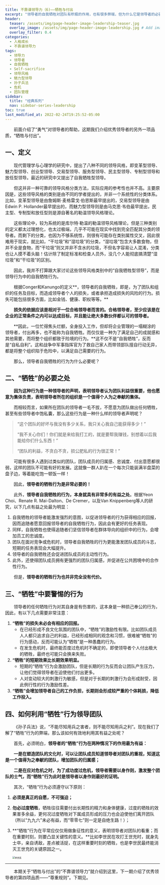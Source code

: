 ```yaml
---
title: 不靠谱领导力（6)——牺牲与付出
excerpt: "领导者的自我牺牲对团队有积极的作用，也有很多弊端，但为什么它是领导者的必要品质之一呢？"
header:
  teaser: /assets/img/page-header-image-leadership-teaser.jpg
  overlay_image: /assets/img/page-header-image-leadership.jpg # Add image post (optional)
  overlay_filter: 0.4
categories:
  - 人格成长
  - 不靠谱领导力
tags: 
  - 领导力
  - 领导者
  - 自我牺牲
  - Self-sacrifice
  - 领导风格
  - 魅力型领导
  - 孙子兵法
  - 危机
  - 团队管理
sidebar:
  title: "经典系列"
  nav: sidebar-series-leadership
toc: true
last_modified_at: 2022-02-24T19:25:52-05:00
---
```


&emsp;&emsp;前面介绍了“勇气”对领导者的帮助，这期我们介绍优秀领导者的另外一项品质，“牺牲与付出”。

## 一、定义

&emsp;&emsp;现代管理学与心理学的研究中，提出了八种不同的领导风格，即变革型领导、魅力型领导、创业型领导、交易型领导、服务型领导、民主型领导、专制型领导和放任型领导。最近的研究中又提出了自我牺牲型领导。

&emsp;&emsp;但这并非一种可靠的领导风格分类方法，实际应用的参考性也并不高。主要原因是，这些领导风格的类别是由不同的学者提出的，并非一个系统性的分类体系。比如，变革型领导是由詹姆斯·麦格雷戈·伯恩斯最早提出的，交易型领导是由Edwin P. Hollander最早提出的，而魅力型领导则是由马克思·韦伯最早提出，民主型、专制型和放任型则是源自著名的勒温领导风格理论。

&emsp;&emsp;这些理论中，较为系统的是库尔特·勒温的勒温领导风格理论，但是三种类别的定义都太过理想化，也太过极端，几乎不可能在现实中找到完全匹配其分类的领导者。而剩下的分类，也因为不够系统性，则很有可能存在类别属性交叉，因此很难用于现实，就比如，“干垃圾”和“湿垃圾”的分类，“湿垃圾”包含大多数食物，但并不全是食物，而“干垃圾”则又并非不含水的垃圾，不但名字容易让人混淆，分类也让人摸不着头脑！估计除了制定标准和检查人员外，没几个人能彻底搞清楚“湿垃圾”和“干垃圾”的区别。

&emsp;&emsp;因此，我并不打算跟大家讨论这些领导风格类别中的“自我牺牲型领导”，而是领导行为中的自我牺牲行为。

&emsp;&emsp;根据Conger和Kanungo的定义**，领导者的自我牺牲，即是，为了团队和组织的任务及目标，而造成领导者个人的损失，或者承担造成损失的风险的行为。损失可能包括很多方面，比如金钱、健康、职权等等。**

&emsp;&emsp;**损失的依据应该是相对于一位合格领导者而言的。合格领导者，至少应该是在企业的正常条件之内可以达成目标，并且能让绝大多数伙伴都认可的领导者。**

&emsp;&emsp;**因此，一位忙得焦头烂额，全身投入工作，但却将企业管理的一塌糊涂的领导者，付出再多，也不能称为自我牺牲。而仅仅是一种为了满足自己的成就感和其他需要，而将整个组织都致于险境的行为。**这不仅不是“自我牺牲”，反而是“自私自利”。这和战争中军事指挥官为了救自己家人而带领部队擅自行动无异，都是将整个组织陷于危险中，以满足自己需要的行为。

&emsp;&emsp;那么，领导者自我牺牲的行为为什么必要呢？

## 二、“牺牲”的必要之处

&emsp;&emsp;**因为这种行为是一种领导者的声明，表明领导者认为团队利益很重要，他也愿意为集体负责，表明领导者所在的组织是一个值得个人为之奉献的集体。**

&emsp;&emsp;而相较而言，如果所在团队的领导者一毛不拔，不愿意为团队做出任何牺牲，甚至有些领导者中饱私囊，那么这些行为是一种什么样的领导者声明呢？

> “这个团队的好坏与我没有多少关系，我只关心我自己能获得多少！”
>
> “我不关心你们！你们就是来给我打工的，就是要帮我赚钱，别想着以后我能给你们什么东西！”
>
> “团队的利益，不贪白不贪，损公肥私的行为很正常！”

&emsp;&emsp;可能有很多人遇到过类似的团队，团队成员的归属感、忠诚度、付出意愿都很弱，这样的团队不可能有好的发展。这就像一群人趴在一个每次只能装满半盘菜的盘子边，等着能吃饱一顿饭一样！

&emsp;&emsp;因此，**领导者的牺牲行为是非常必要的！**

&emsp;&emsp;此外，**领导者自我牺牲的行为，本身就具有非常多的有益之处**。根据Yeon Choi、Renate R. Mai-Dalton、De Cremer，以及Van Knippenberg等人的研究，以下几点有益之处最为明显：

1. 自我牺牲的领导者能激发强烈的意图，以促进领导者的行为获得相应的回报，因而追随者愿意回报领导者的自我牺牲行为，因此会有更好的任务表现。
2. 同样，自我牺牲也使得追随者们坚信领导者在群体导向的组织中的行为，会增加员工的忠诚度。
3. 团队在面对竞争或危机时，领导者自我牺牲的行为更能激发团队成员的斗志，短期的任务表现会大幅提升。
3. 领导者的自我牺牲还会促进团队成员的主动性行为。
3. 此外，还使得团队成员拥有更强烈的团队归属感，并促进在公共困境中的合作性行为。

&emsp;&emsp;但是，**领导者的牺牲行为也并非完全没有代价。**

## 三、“牺牲”中要警惕的行为

&emsp;&emsp;领导者的任何牺牲行为对其自身是有伤害的，这本身是一种损己奉公的行为，因此，有以下几点需要非常注意：

1. **“牺牲”的损失未必会有相应的回报。**
   - 在已经形成不良文化氛围的团队中，“牺牲”的激励性有限。比如团队成员人人都只追求自己的利益，已经形成相同的观念和习惯，很难被“牺牲”的行为感动，反而可能认为“牺牲”是一种愚蠢的行为。
   - 在发生危机时，最终能否度过危机时不确定的，即使领导者个人付出极大的牺牲，最终也可能只会换来失败。
2. **“牺牲”的短期效果比长期效果明显。**
   - 短期的“牺牲”行为会激励团队，但是长期的行为反而会让团队产生压力，让他们觉得领导者在迫使他们付出更多。
   - 人对变动较大的刺激行为敏感，但是对于长期的刺激行为会形成耐受，因此例行性的行为激励性差。
3. **“牺牲”会增加领导者自己的工作负担，长期则会形成较严重的个体耗损，降低工作投入。**

## 四、如何利用“牺牲”行为领导团队

&emsp;&emsp;《孙子兵法》说，“不能尽知用兵之害者，则不能尽知用兵之利”。现在我们了解了“牺牲”行为的弊端，那么该如何有效地利用其有益之处呢？

&emsp;&emsp;首先，必须明白，**领导者的“牺牲”行为在两种情况下的作用最为有益：**

&emsp;&emsp;**一是在塑造团队的文化时，可以让团队成员知道领导者对团队的重视，知道这是一个值得为之奉献的团队，增加团队的归属感；**

&emsp;&emsp;**二是在应对危机之时，为了成功度过危机，领导者需要以身作则，激发整个团队的士气，而“牺牲”行为此时是领导者以身作则最好的证明。**

&emsp;&emsp;其次，“牺牲”行为必须遵守以下原则：

1. **必须是真正的自愿，不可强迫；**

2. **勿必过度牺牲**，牺牲往往需要付出长期性的精力和身体健康，过度的牺牲的效果害多余益，更何况过度牺牲对下属成员形成的压力也会迫使他们离开团队（所以“九九六”未必有益，而“零零七”则一定是自绝生路！）；

3. **“牺牲”行为在平常应仅仅用做象征性的意义，表明领导者对团队的看重；而在重要时刻，则要凸显关键性的意义。**比如李世民在攻打王世充时，就身先士卒，亲自诱敌，差点被活捉，在这样重要时刻的牺牲，也是李世民最终能消灭王世充的关键原因之一。

   <img src="https://kewtgh.github.io/PicSunflowers/img/2022/李世民.jpg" alt="李世民" style="zoom:50%;" />

---

&emsp;&emsp;本期关于“牺牲与付出”的“不靠谱领导力”就介绍到这里，下一期介绍了优秀领导者的第四项品质——“尊重规则”。下期见。
